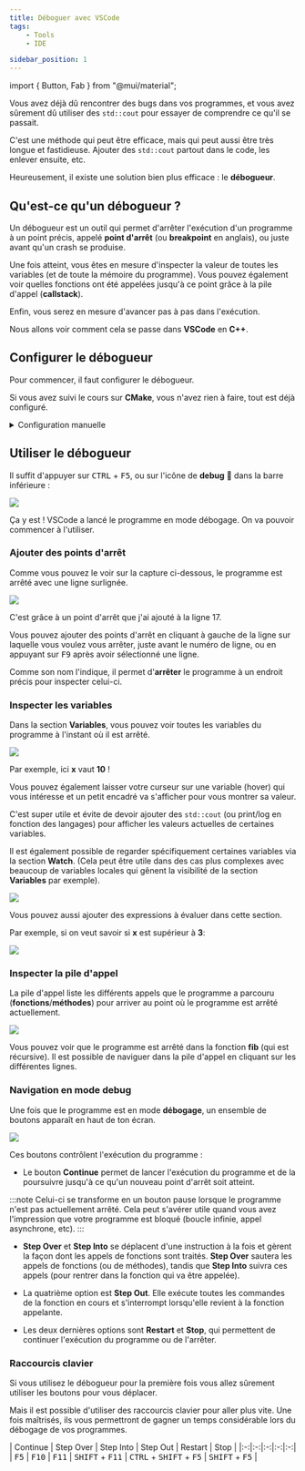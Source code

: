 ```yaml
---
title: Déboguer avec VSCode
tags:
    - Tools
    - IDE

sidebar_position: 1
---
```


import { Button, Fab } from "@mui/material";

Vous avez déjà dû rencontrer des bugs dans vos programmes, et vous avez sûrement dû utiliser des `std::cout` pour essayer de comprendre ce qu'il se passait.

C'est une méthode qui peut être efficace, mais qui peut aussi être très longue et fastidieuse. Ajouter des `std::cout` partout dans le code, les enlever ensuite, etc.

Heureusement, il existe une solution bien plus efficace : le **débogueur**.

## Qu'est-ce qu'un débogueur ?

Un débogueur est un outil qui permet d'arrêter l'exécution d'un programme à un point précis, appelé **point d'arrêt** (ou **breakpoint** en anglais), ou juste avant qu'un crash se produise.

Une fois atteint, vous êtes en mesure d'inspecter la valeur de toutes les variables (et de toute la mémoire du programme).
Vous pouvez également voir quelles fonctions ont été appelées jusqu'à ce point grâce à la pile d'appel (**callstack**).

Enfin, vous serez en mesure d'avancer pas à pas dans l'exécution.

Nous allons voir comment cela se passe dans **VSCode** en **C++**.

## Configurer le débogueur

Pour commencer, il faut configurer le débogueur.

Si vous avez suivi le cours sur **CMake**, vous n'avez rien à faire, tout est déjà configuré.

<details>
<summary>Configuration manuelle </summary>

Sinon, sachez qu'il est possible de configurer le débogueur manuellement à l'aide d'un fichier **launch.json**.

Si vous voulez le configurer vous-même, vous pouvez vous rendre dans le panneau "**Run and Debug**" et cliquer sur le bouton "**Run and Debug**".

Vous devez ensuite sélectionner le débogueur que vous voulez utiliser (ici **C++ (GDB/LLDB)**) et cliquer sur **Add Configuration**.

Cela créera un fichier **launch.json** dans un dossier **/.vscode** à la racine du projet.

Si vous voulez plus de détails sur la configuration manuelle, vous pouvez vous rendre [ici](https://code.visualstudio.com/docs/cpp/launch-json-reference).

S'il y a une seule chose à vérifier, c'est que le champ "**program**" pointe bien vers votre exécutable.
En général, avec la configuration de **CMake**, il sera sous "$\{workspaceFolder\}/build/bin/Debug/YOURPROGRAM.exe"
</details>

## Utiliser le débogueur

Il suffit d'appuyer sur <kbd>CTRL</kbd> + <kbd>F5</kbd>, ou sur l'icône de **debug** :bug: dans la barre inférieure :

![](./VSCode_imgs/VSCode_bottomBarStartDebug.png)

Ça y est ! VSCode a lancé le programme en mode débogage. On va pouvoir commencer à l'utiliser.

### Ajouter des points d'arrêt

Comme vous pouvez le voir sur la capture ci-dessous, le programme est arrêté avec une ligne surlignée.

![](./VSCode_imgs/VSCode_debugPause.png)

C'est grâce à un point d'arrêt que j'ai ajouté à la ligne $17$.

Vous pouvez ajouter des points d'arrêt en cliquant à gauche de la ligne sur laquelle vous voulez vous arrêter, juste avant le numéro de ligne, ou en appuyant sur <kbd>F9</kbd> après avoir sélectionné une ligne.

Comme son nom l'indique, il permet d'**arrêter** le programme à un endroit précis pour inspecter celui-ci.

### Inspecter les variables

Dans la section **Variables**, vous pouvez voir toutes les variables du programme à l'instant où il est arrêté.

![](./VSCode_imgs/VSCode_debugVariables.png)

Par exemple, ici **x** vaut **10** !

Vous pouvez également laisser votre curseur sur une variable (hover) qui vous intéresse et un petit encadré va s'afficher pour vous montrer sa valeur.

C'est super utile et évite de devoir ajouter des `std::cout` (ou print/log en fonction des langages) pour afficher les valeurs actuelles de certaines variables.

Il est également possible de regarder spécifiquement certaines variables via la section **Watch**. (Cela peut être utile dans des cas plus complexes avec beaucoup de variables locales qui gênent la visibilité de la section **Variables** par exemple).

![](./VSCode_imgs/VSCode_debugWatch.png)

Vous pouvez aussi ajouter des expressions à évaluer dans cette section.

Par exemple, si on veut savoir si **x** est supérieur à **3**:

![](./VSCode_imgs/VSCode_debugWatchCustomExpression.png)

### Inspecter la pile d'appel

La pile d'appel liste les différents appels que le programme a parcouru (**fonctions**/**méthodes**) pour arriver au point où le programme est arrêté actuellement.

![](./VSCode_imgs/VSCode_debugCallStackFib.png)

Vous pouvez voir que le programme est arrêté dans la fonction **fib** (qui est récursive).
Il est possible de naviguer dans la pile d'appel en cliquant sur les différentes lignes.

### Navigation en mode debug

Une fois que le programme est en mode **débogage**, un ensemble de boutons apparaît en haut de ton écran.

![](./VSCode_imgs/VSCode_bebugSteppingBar.png)

Ces boutons contrôlent l'exécution du programme :

- Le bouton **Continue** permet de lancer l'exécution du programme et de la poursuivre jusqu'à ce qu'un nouveau point d'arrêt soit atteint.

:::note
Celui-ci se transforme en un bouton pause lorsque le programme n'est pas actuellement arrêté.
Cela peut s'avérer utile quand vous avez l'impression que votre programme est bloqué (boucle infinie, appel asynchrone, etc).
:::

- **Step Over** et **Step Into** se déplacent d'une instruction à la fois et gèrent la façon dont les appels de fonctions sont traités.
**Step Over** sautera les appels de fonctions (ou de méthodes), tandis que **Step Into** suivra ces appels (pour rentrer dans la fonction qui va être appelée).

- La quatrième option est **Step Out**. Elle exécute toutes les commandes de la fonction en cours et s'interrompt lorsqu'elle revient à la fonction appelante.

- Les deux dernières options sont **Restart** et **Stop**, qui permettent de continuer l'exécution du programme ou de l'arrêter.

### Raccourcis clavier

Si vous utilisez le débogueur pour la première fois vous allez sûrement utiliser les boutons pour vous déplacer.

Mais il est possible d'utiliser des raccourcis clavier pour aller plus vite.
Une fois maîtrisés, ils vous permettront de gagner un temps considérable lors du débogage de vos programmes.

| Continue | Step Over  | Step Into | Step Out | Restart | Stop |
|:-:|:-:|:-:|:-:|:-:|
| <kbd>F5</kbd> | <kbd>F10</kbd> | <kbd>F11</kbd> | <kbd>SHIFT</kbd> + <kbd>F11</kbd> | <kbd>CTRL</kbd> + <kbd>SHIFT</kbd> + <kbd>F5</kbd> | <kbd>SHIFT</kbd> + <kbd>F5</kbd> |
